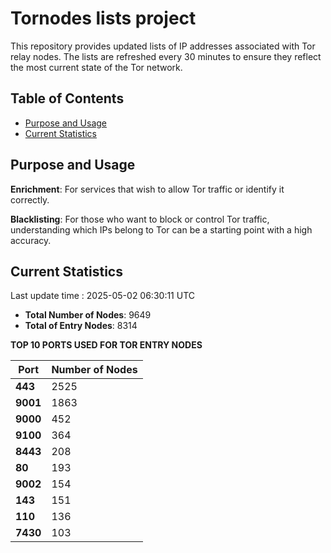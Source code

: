 # Tornodes lists project

This repository provides updated lists of IP addresses associated with Tor relay nodes. The lists are refreshed every 30 minutes to ensure they reflect the most current state of the Tor network.

## Table of Contents

- [Purpose and Usage](#purpose-and-usage)
- [Current Statistics](#current-statistics)


## Purpose and Usage

**Enrichment**: For services that wish to allow Tor traffic or identify it correctly.

**Blacklisting**: For those who want to block or control Tor traffic, understanding which IPs belong to Tor can be a starting point with a high accuracy.

## Current Statistics

Last update time : 2025-05-02 06:30:11 UTC

- **Total Number of Nodes**: 9649
- **Total of Entry Nodes**: 8314

**TOP 10 PORTS USED FOR TOR ENTRY NODES**

| **Port** | **Number of Nodes** |
|------|-----------------|
| **443**   | 2525  |
| **9001**   | 1863  |
| **9000**   | 452  |
| **9100**   | 364  |
| **8443**   | 208  |
| **80**   | 193  |
| **9002**   | 154  |
| **143**   | 151  |
| **110**   | 136  |
| **7430**   | 103  |

